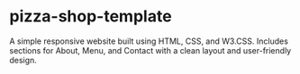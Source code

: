 # pizza-shop-template
A simple responsive website built using HTML, CSS, and W3.CSS.   Includes sections for About, Menu, and Contact with a clean layout and user-friendly design.  
